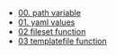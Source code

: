 - [00. path variable](./00.path.variable/index.md)
- [01. yaml values](./01.yaml.values.file/index.md)
- [02 fileset function](./02.fileset.function/index.md)
- [03 templatefile function](./03.templatefile.function/index.md)

